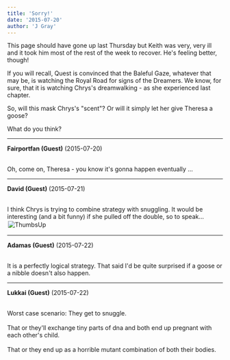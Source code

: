 ```yaml
---
title: 'Sorry!'
date: '2015-07-20'
author: 'J Gray'
---
```


<p>This page should have gone up last Thursday but Keith was very, very ill and it took him most of the rest of the week to recover. He's feeling better, though!</p><p>If you will recall, Quest is convinced that the Baleful Gaze, whatever that may be, is watching the Royal Road for signs of the Dreamers. We know, for sure, that it is watching Chrys's dreamwalking - as she experienced last chapter.</p><p>So, will this mask Chrys's "scent"? Or will it simply let her give Theresa a goose?</p><p>What do you think?</p>

---
**Fairportfan (Guest)** (2015-07-20)

<br> Oh, come on, Theresa - you know it's gonna happen eventually ...

---
**David (Guest)** (2015-07-21)

<br> I think Chrys is trying to combine strategy with snuggling. It would be interesting (and a bit funny) if she pulled off the double, so to speak...<img src=" //smilies/thumbsup.gif " border="0" alt=" ThumbsUp " hspace="2" vspace="2">

---
**Adamas (Guest)** (2015-07-22)

<br> It is a perfectly logical strategy. That said I'd be quite surprised if a goose or a nibble doesn't also happen.<br>

---
**Lukkai (Guest)** (2015-07-22)

<br> Worst case scenario: They get to snuggle.<br><br>That or they'll exchange tiny parts of dna and both end up pregnant with each other's child.<br><br>That or they end up as a horrible mutant combination of both their bodies.<br>

